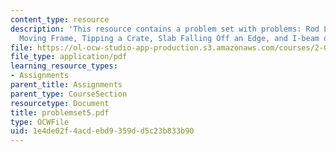 ```yaml
---
content_type: resource
description: 'This resource contains a problem set with problems: Rod Leaning on a
  Moving Frame, Tipping a Crate, Slab Falling Off an Edge, and I-beam on a Hinge.'
file: https://ol-ocw-studio-app-production.s3.amazonaws.com/courses/2-003j-dynamics-and-control-i-spring-2007/1e4de02f4acdebd9359dd5c23b833b90_problemset5.pdf
file_type: application/pdf
learning_resource_types:
- Assignments
parent_title: Assignments
parent_type: CourseSection
resourcetype: Document
title: problemset5.pdf
type: OCWFile
uid: 1e4de02f-4acd-ebd9-359d-d5c23b833b90
---
```

